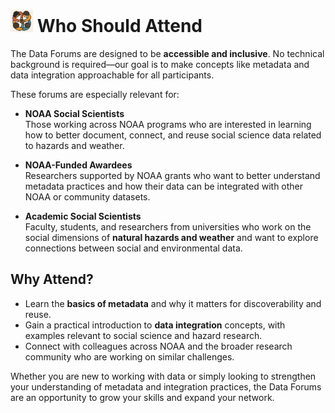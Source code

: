 # <img src="/images/group.png" alt="group" width="36" height="36"> Who Should Attend

The Data Forums are designed to be **accessible and inclusive**. No technical background is required—our goal is to make concepts like metadata and data integration approachable for all participants.  

These forums are especially relevant for:

- **NOAA Social Scientists**  
  Those working across NOAA programs who are interested in learning how to better document, connect, and reuse social science data related to hazards and weather.  

- **NOAA-Funded Awardees**  
  Researchers supported by NOAA grants who want to better understand metadata practices and how their data can be integrated with other NOAA or community datasets.  

- **Academic Social Scientists**  
  Faculty, students, and researchers from universities who work on the social dimensions of **natural hazards and weather** and want to explore connections between social and environmental data.  

## Why Attend?

- Learn the **basics of metadata** and why it matters for discoverability and reuse.  
- Gain a practical introduction to **data integration** concepts, with examples relevant to social science and hazard research.  
- Connect with colleagues across NOAA and the broader research community who are working on similar challenges.  

Whether you are new to working with data or simply looking to strengthen your understanding of metadata and integration practices, the Data Forums are an opportunity to grow your skills and expand your network.
